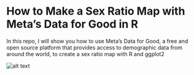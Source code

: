 # How to Make a Sex Ratio Map with Meta’s Data for Good in R

In this repo, I will show you how to use Meta’s Data for Good, a free and open source platform that provides access to demographic data from around the world, to create a sex ratio map with R and ggplot2

![alt text](https://github.com/milos-agathon/mapping-sex-ratio/blob/main/paris-sex-balance.png?raw=true)
